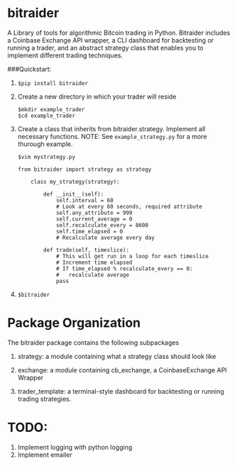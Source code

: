 # bitraider
A Library of tools for algorithmic Bitcoin trading in Python. Bitraider includes a Coinbase
Exchange API wrapper, a CLI dashboard for backtesting or running a trader, and an abstract
strategy class that enables you to implement different trading techniques.

###Quickstart:

1. `$pip install bitraider`

2. Create a new directory in which your trader will reside
    ```
    $mkdir example_trader
    $cd example_trader
    ```

3. Create a class that inherits from bitraider.strategy. Implement all necessary functions.
NOTE: See `example_strategy.py` for a more thurough example.

    ```
    $vim mystrategy.py
    ```

    ```
    from bitraider import strategy as strategy

        class my_strategy(strategy):

            def __init__(self):
                self.interval = 60
                # Look at every 60 seconds, required attribute
                self.any_attribute = 999
                self.current_average = 0
                self.recalculate_every = 8600
                self.time_elapsed = 0
                # Recalculate average every day

            def trade(self, timeslice):
                # This will get run in a loop for each timeslice
                # Increment time elapsed
                # If time_elapsed % recalculate_every == 0:
                #   recalculate average
                pass
    ```

4. `$bitraider`

Package Organization
====================
The bitraider package contains the following subpackages

1. strategy: a module containing what a strategy class should look like

2. exchange: a module containing cb_exchange, a CoinbaseExchange API Wrapper

3. trader_template: a terminal-style dashboard for backtesting or running trading strategies.

TODO:
======
1. Implement logging with python logging
2. Implement emailer
